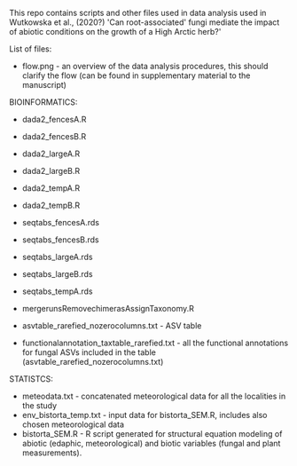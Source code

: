 This repo contains scripts and other files used in data analysis used in Wutkowska et al., (2020?) 'Can root-associated' fungi mediate the impact of abiotic conditions on the growth of a High Arctic herb?'

List of files:

* flow.png - an overview of the data analysis procedures, this should clarify the flow (can be found in supplementary material to the manuscript)

BIOINFORMATICS:
* dada2_fencesA.R
* dada2_fencesB.R
* dada2_largeA.R
* dada2_largeB.R
* dada2_tempA.R
* dada2_tempB.R

* seqtabs_fencesA.rds
* seqtabs_fencesB.rds
* seqtabs_largeA.rds
* seqtabs_largeB.rds
* seqtabs_tempA.rds

* mergerunsRemovechimerasAssignTaxonomy.R

* asvtable_rarefied_nozerocolumns.txt - ASV table
* functionalannotation_taxtable_rarefied.txt - all the functional annotations for fungal ASVs included in the table (asvtable_rarefied_nozerocolumns.txt)

STATISTCS:
* meteodata.txt - concatenated meteorological data for all the localities in the study
* env_bistorta_temp.txt - input data for bistorta_SEM.R, includes also chosen meteorological data
* bistorta_SEM.R - R script generated for structural equation modeling of abiotic (edaphic, meteorological) and biotic variables (fungal and plant measurements).

